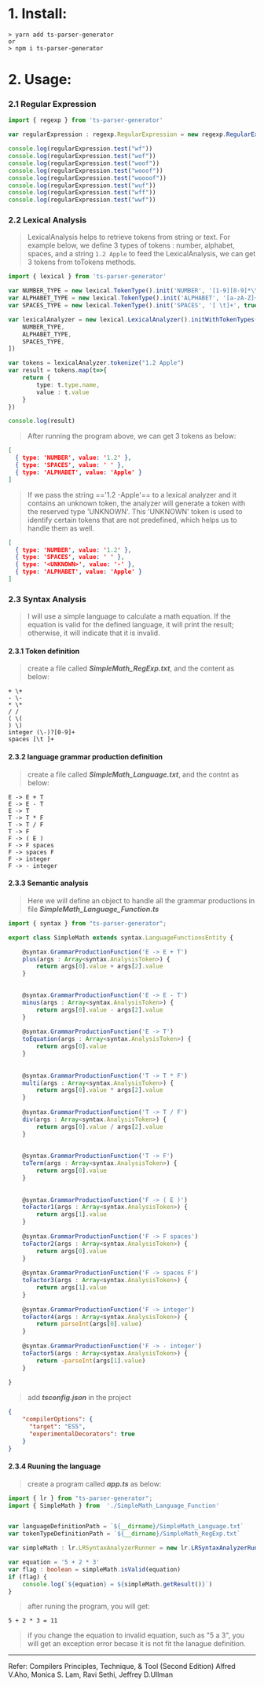 # 1. Install:

```
> yarn add ts-parser-generator
or
> npm i ts-parser-generator
```

# 2. Usage:
### 2.1 Regular Expression
```TypeScript
import { regexp } from 'ts-parser-generator'

var regularExpression : regexp.RegularExpression = new regexp.RegularExpression().initWtihRegularExpression("wo*f")

console.log(regularExpression.test("wf"))
console.log(regularExpression.test("wof"))
console.log(regularExpression.test("woof"))
console.log(regularExpression.test("wooof"))
console.log(regularExpression.test("woooof"))
console.log(regularExpression.test("wuf"))
console.log(regularExpression.test("wff"))
console.log(regularExpression.test("wwf"))
```


### 2.2 Lexical Analysis
> LexicalAnalysis helps to retrieve tokens from string or text.
> For example below, we define 3 types of tokens : number, alphabet, spaces, and a string `1.2 Apple` to feed the LexicalAnalysis, we can get 3 tokens from toTokens methods.

```TypeScript
import { lexical } from 'ts-parser-generator'

var NUMBER_TYPE = new lexical.TokenType().init('NUMBER', '[1-9][0-9]*\\.[0-9]*', true)
var ALPHABET_TYPE = new lexical.TokenType().init('ALPHABET', '[a-zA-Z]+', true)
var SPACES_TYPE = new lexical.TokenType().init('SPACES', '[ \t]+', true)

var lexicalAnalyzer = new lexical.LexicalAnalyzer().initWithTokenTypes([
    NUMBER_TYPE,
    ALPHABET_TYPE,
    SPACES_TYPE,
])

var tokens = lexicalAnalyzer.tokenize("1.2 Apple")
var result = tokens.map(t=>{
    return {
        type: t.type.name,
        value : t.value
    }
})

console.log(result)
```

> After running the program above, we can get 3 tokens as below:
```json
[
  { type: 'NUMBER', value: '1.2' },
  { type: 'SPACES', value: ' ' },
  { type: 'ALPHABET', value: 'Apple' }
]
```

> If we pass the string =='1.2 -Apple'== to a lexical analyzer and it contains an unknown token, the analyzer will generate a token with the reserved type 'UNKNOWN'. This 'UNKNOWN' token is used to identify certain tokens that are not predefined, which helps us to handle them as well.
```json
[
  { type: 'NUMBER', value: '1.2' },
  { type: 'SPACES', value: ' ' },
  { type: '<UNKNOWN>', value: '-' },
  { type: 'ALPHABET', value: 'Apple' }
]
```

### 2.3 Syntax Analysis
> I will use a simple language to calculate a math equation. If the equation is valid for the defined language, it will print the result; otherwise, it will indicate that it is invalid.
#### 2.3.1 Token definition
> create a file called **_SimpleMath_RegExp.txt_**, and the content as below:
```
+ \+
- \-
* \*
/ /
( \(
) \)
integer (\-)?[0-9]+
spaces [\t ]+
```
#### 2.3.2 language grammar production definition
> create a file called **_SimpleMath_Language.txt_**, and the contnt as below:
```
E -> E + T
E -> E - T
E -> T
T -> T * F
T -> T / F
T -> F
F -> ( E )
F -> F spaces
F -> spaces F
F -> integer
F -> - integer
```
#### 2.3.3 Semantic analysis
> Here we will define an object to handle all the grammar productions in file **_SimpleMath_Language_Function.ts_**
```Typescript
import { syntax } from "ts-parser-generator";

export class SimpleMath extends syntax.LanguageFunctionsEntity {

    @syntax.GrammarProductionFunction('E -> E + T')
    plus(args : Array<syntax.AnalysisToken>) {
        return args[0].value + args[2].value
    }
    

    @syntax.GrammarProductionFunction('E -> E - T')
    minus(args : Array<syntax.AnalysisToken>) {
        return args[0].value - args[2].value
    }
    
    @syntax.GrammarProductionFunction('E -> T')
    toEquation(args : Array<syntax.AnalysisToken>) {
        return args[0].value
    }
    
    
    @syntax.GrammarProductionFunction('T -> T * F')
    multi(args : Array<syntax.AnalysisToken>) {
        return args[0].value * args[2].value
    }
    
    @syntax.GrammarProductionFunction('T -> T / F')
    div(args : Array<syntax.AnalysisToken>) {
        return args[0].value / args[2].value
    }
    
    
    @syntax.GrammarProductionFunction('T -> F')
    toTerm(args : Array<syntax.AnalysisToken>) {
        return args[0].value
    }
    
    
    @syntax.GrammarProductionFunction('F -> ( E )')
    toFactor1(args : Array<syntax.AnalysisToken>) {
        return args[1].value
    }
    
    @syntax.GrammarProductionFunction('F -> F spaces')
    toFactor2(args : Array<syntax.AnalysisToken>) {
        return args[0].value
    }
    
    @syntax.GrammarProductionFunction('F -> spaces F')
    toFactor3(args : Array<syntax.AnalysisToken>) {
        return args[1].value
    }
    
    @syntax.GrammarProductionFunction('F -> integer')
    toFactor4(args : Array<syntax.AnalysisToken>) {
        return parseInt(args[0].value)
    }
    
    @syntax.GrammarProductionFunction('F -> - integer')
    toFactor5(args : Array<syntax.AnalysisToken>) {
        return -parseInt(args[1].value)
    }
    
}
```
> add **_tsconfig.json_** in the project
```JSON
{
    "compilerOptions": {
      "target": "ES5",
      "experimentalDecorators": true
    }
}
```


#### 2.3.4 Ruuning the language
> create a program called **_app.ts_** as below:
```Typescript
import { lr } from "ts-parser-generator";
import { SimpleMath } from  './SimpleMath_Language_Function'


var languageDefinitionPath = `${__dirname}/SimpleMath_Language.txt`
var tokenTypeDefinitionPath = `${__dirname}/SimpleMath_RegExp.txt`

var simpleMath : lr.LRSyntaxAnalyzerRunner = new lr.LRSyntaxAnalyzerRunner().init(languageDefinitionPath, tokenTypeDefinitionPath, SimpleMath)

var equation = '5 + 2 * 3'
var flag : boolean = simpleMath.isValid(equation)
if (flag) {
    console.log(`${equation} = ${simpleMath.getResult()}`)
} 
```
> after runing the program, you will get:
```
5 + 2 * 3 = 11
```
> if you change the equation to invalid equation, such as "5 a 3", you will get an exception error becase it is not fit the lanague definition.

--------------------------
Refer: Compilers Principles, Technique, & Tool (Second Edition) Alfred V.Aho, Monica S. Lam, Ravi Sethi, Jeffrey D.Ullman
